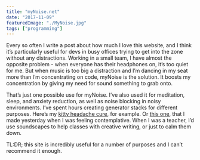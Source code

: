 ```yaml
---
title: "myNoise.net"
date: "2017-11-09"
featuredImage: "./MyNoise.jpg"
tags: ["programming"]
---
```


Every so often I write a post about how much I love this website, and I think it’s particularly useful for devs in busy offices trying to get into the zone without any distractions. Working in a small team, I have almost the opposite problem - when everyone has their headphones on, it’s too quiet for me. But when music is too big a distraction and I’m dancing in my seat more than I’m concentrating on code, myNoise is the solution. It boosts my concentration by giving my need for sound something to grab onto.

That’s just one possible use for myNoise. I’ve also used it for meditation, sleep, and anxiety reduction, as well as noise blocking in noisy environments. I’ve spent hours creating generator stacks for different purposes. Here’s my [kitty headache cure](https://mynoise.net/superGenerator.php?g1=catPurrNoiseGenerator.php%3Fc%3D3%26l%3D30375040353025222020&g2=impulseNoiseGenerator.php%3Fc%3D3%26l%3D42424341415047374128&g3=&g4=&g5=), for example. Or [this one](https://mynoise.net/superGenerator.php?g1=elGreyVocalSoundscape.php%3Fc%3D3%26l%3D3535353535353525252511%26a%3D1%26am%3D1&g2=polyrhythmBeatGenerator.php%3Fc%3D3%26l%3D3737303000230000000000&g3=indianDroneGenerator.php%3Fc%3D3%26l%3D3426262523212325202400&g4=&g5=&yt=), that I made yesterday when I was feeling contemplative. When I was a teacher, I’d use soundscapes to help classes with creative writing, or just to calm them down.

TL:DR; this site is incredibly useful for a number of purposes and I can’t recommend it enough.